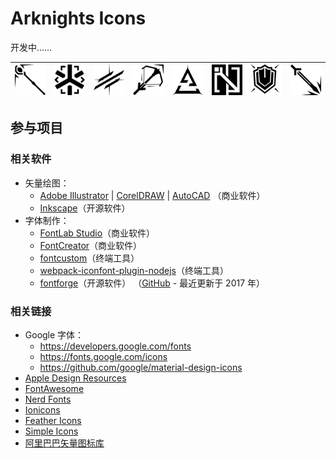 # Arknights Icons

开发中……

| ![](./src/caster.svg) | ![](./src/medic.svg) | ![](./src/pioneer.svg) | ![](./src/sniper.svg) | ![](./src/special.svg) | ![](./src/support.svg) | ![](./src/tank.svg) | ![](./src/warrior.svg) |
|-----------------------|----------------------|------------------------|-----------------------|------------------------|------------------------|---------------------|------------------------|

## 参与项目

### 相关软件

- 矢量绘图：
    + [Adobe Illustrator](https://www.adobe.com/cn/products/illustrator.html)
      | [CorelDRAW](https://www.coreldraw.com/cn/)
      | [AutoCAD](https://www.autodesk.com.cn/products/autocad/overview)
      （商业软件）
    + [Inkscape](https://inkscape.org/zh-hans/)（开源软件）
- 字体制作：
    + [FontLab Studio](https://www.fontlab.com/font-editor/fontlab/)（商业软件）
    + [FontCreator](https://www.high-logic.com/font-editor/fontcreator)（商业软件）
    + [fontcustom](https://github.com/FontCustom/fontcustom)（终端工具）
    + [webpack-iconfont-plugin-nodejs](https://github.com/hzsrc/webpack-iconfont-plugin-nodejs)（终端工具）
    + [fontforge](https://fontforge.org/en-US/downloads/windows/)（开源软件）
      （[GitHub](https://github.com/fontforge/fontforge) - 最近更新于 2017 年）

### 相关链接

- Google 字体：
    + <https://developers.google.com/fonts>
    + <https://fonts.google.com/icons>
    + <https://github.com/google/material-design-icons>
- [Apple Design Resources](https://developer.apple.com/design/resources/)
- [FontAwesome](https://fontawesome.com/)
- [Nerd Fonts](https://www.nerdfonts.com/)
- [Ionicons](https://ionic.io/ionicons/v4)
- [Feather Icons](https://feathericons.com/)
- [Simple Icons](https://simpleicons.org/)
- [阿里巴巴矢量图标库](https://www.iconfont.cn/)
